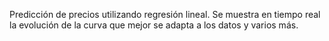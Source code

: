 Predicción de precios utilizando regresión lineal.
Se muestra en tiempo real la evolución de la curva que mejor se adapta a los datos y varios más.
